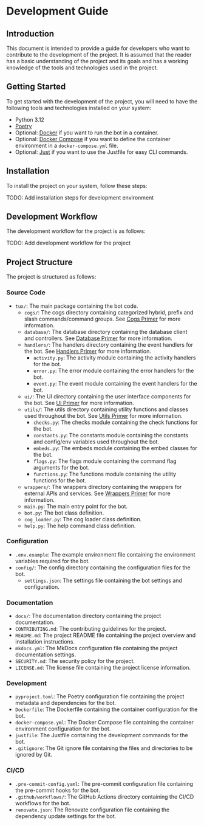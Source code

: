 # Development Guide

## Introduction

This document is intended to provide a guide for developers who want to contribute to the development of the project. It is assumed that the reader has a basic understanding of the project and its goals and has a working knowledge of the tools and technologies used in the project.

## Getting Started

To get started with the development of the project, you will need to have the following tools and technologies installed on your system:

- Python 3.12
- [Poetry](https://python-poetry.org/docs/)
- Optional: [Docker](https://docs.docker.com/get-docker/) if you want to run the bot in a container.
- Optional: [Docker Compose](https://docs.docker.com/compose/install/) if you want to define the container environment in a `docker-compose.yml` file.
- Optional: [Just](https://github.com/casey/just/) if you want to use the Justfile for easy CLI commands.

## Installation

To install the project on your system, follow these steps:

TODO: Add installation steps for development environment

## Development Workflow

The development workflow for the project is as follows:

TODO: Add development workflow for the project

## Project Structure

The project is structured as follows:

### Source Code

- `tux/`: The main package containing the bot code.
  - `cogs/`: The cogs directory containing categorized hybrid, prefix and slash commands/command groups. See [Cogs Primer](#cogs-primer) for more information.
  - `database/`: The database directory containing the database client and controllers. See [Database Primer](#database-primer) for more information.
  - `handlers/`: The handlers directory containing the event handlers for the bot. See [Handlers Primer](#handlers-primer) for more information.
    - `activity.py`: The activity module containing the activity handlers for the bot.
    - `error.py`: The error module containing the error handlers for the bot.
    - `event.py`: The event module containing the event handlers for the bot.
  - `ui/`: The UI directory containing the user interface components for the bot. See [UI Primer](#ui-primer) for more information.
  - `utils/`: The utils directory containing utility functions and classes used throughout the bot. See [Utils Primer](#utils-primer) for more information.
    - `checks.py`: The checks module containing the check functions for the bot.
    - `constants.py`: The constants module containing the constants and config/env variables used throughout the bot.
    - `embeds.py`: The embeds module containing the embed classes for the bot.
    - `flags.py`: The flags module containing the command flag arguments for the bot.
    - `functions.py`: The functions module containing the utility functions for the bot.
  - `wrappers/`: The wrappers directory containing the wrappers for external APIs and services. See [Wrappers Primer](#wrappers-primer) for more information.
  - `main.py`: The main entry point for the bot.
  - `bot.py`: The bot class definition.
  - `cog_loader.py`: The cog loader class definition.
  - `help.py`: The help command class definition.

### Configuration
- `.env.example`: The example environment file containing the environment variables required for the bot.
- `config/`: The config directory containing the configuration files for the bot.
  - `settings.json`: The settings file containing the bot settings and configuration.

### Documentation
- `docs/`: The documentation directory containing the project documentation.
- `CONTRIBUTING.md`: The contributing guidelines for the project.
- `README.md`: The project README file containing the project overview and installation instructions.
- `mkdocs.yml`: The MkDocs configuration file containing the project documentation settings.
- `SECURITY.md`: The security policy for the project.
- `LICENSE.md`: The license file containing the project license information.

### Development
- `pyproject.toml`: The Poetry configuration file containing the project metadata and dependencies for the bot.
- `Dockerfile`: The Dockerfile containing the container configuration for the bot.
- `docker-compose.yml`: The Docker Compose file containing the container environment configuration for the bot.
- `justfile`: The Justfile containing the development commands for the bot.
- `.gitignore`: The Git ignore file containing the files and directories to be ignored by Git.

### CI/CD
- `.pre-commit-config.yaml`: The pre-commit configuration file containing the pre-commit hooks for the bot.
- `.github/workflows/`: The GitHub Actions directory containing the CI/CD workflows for the bot.
- `renovate.json`: The Renovate configuration file containing the dependency update settings for the bot.